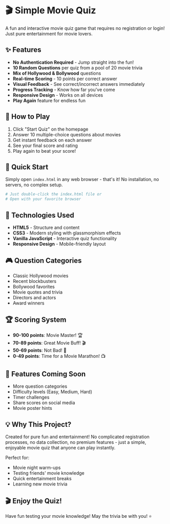 # 🎬 Simple Movie Quiz

A fun and interactive movie quiz game that requires no registration or login! Just pure entertainment for movie lovers.

## ✨ Features

- **No Authentication Required** - Jump straight into the fun!
- **10 Random Questions** per quiz from a pool of 20 movie trivia
- **Mix of Hollywood & Bollywood** questions
- **Real-time Scoring** - 10 points per correct answer
- **Visual Feedback** - See correct/incorrect answers immediately
- **Progress Tracking** - Know how far you've come
- **Responsive Design** - Works on all devices
- **Play Again** feature for endless fun

## 🎯 How to Play

1. Click "Start Quiz" on the homepage
2. Answer 10 multiple-choice questions about movies
3. Get instant feedback on each answer
4. See your final score and rating
5. Play again to beat your score!

## 🚀 Quick Start

Simply open `index.html` in any web browser - that's it! No installation, no servers, no complex setup.

```bash
# Just double-click the index.html file or
# Open with your favorite browser
```

## 📱 Technologies Used

- **HTML5** - Structure and content
- **CSS3** - Modern styling with glassmorphism effects
- **Vanilla JavaScript** - Interactive quiz functionality
- **Responsive Design** - Mobile-friendly layout

## 🎮 Question Categories

- Classic Hollywood movies
- Recent blockbusters
- Bollywood favorites
- Movie quotes and trivia
- Directors and actors
- Award winners

## 🏆 Scoring System

- **90-100 points**: Movie Master! 🏆
- **70-89 points**: Great Movie Buff! 🎬
- **50-69 points**: Not Bad! 🍿
- **0-49 points**: Time for a Movie Marathon! 📺

## 🔄 Features Coming Soon

- More question categories
- Difficulty levels (Easy, Medium, Hard)
- Timer challenges
- Share scores on social media
- Movie poster hints

## 💡 Why This Project?

Created for pure fun and entertainment! No complicated registration processes, no data collection, no premium features - just a simple, enjoyable movie quiz that anyone can play instantly.

Perfect for:
- Movie night warm-ups
- Testing friends' movie knowledge
- Quick entertainment breaks
- Learning new movie trivia

## 🎬 Enjoy the Quiz!

Have fun testing your movie knowledge! May the trivia be with you! ⭐